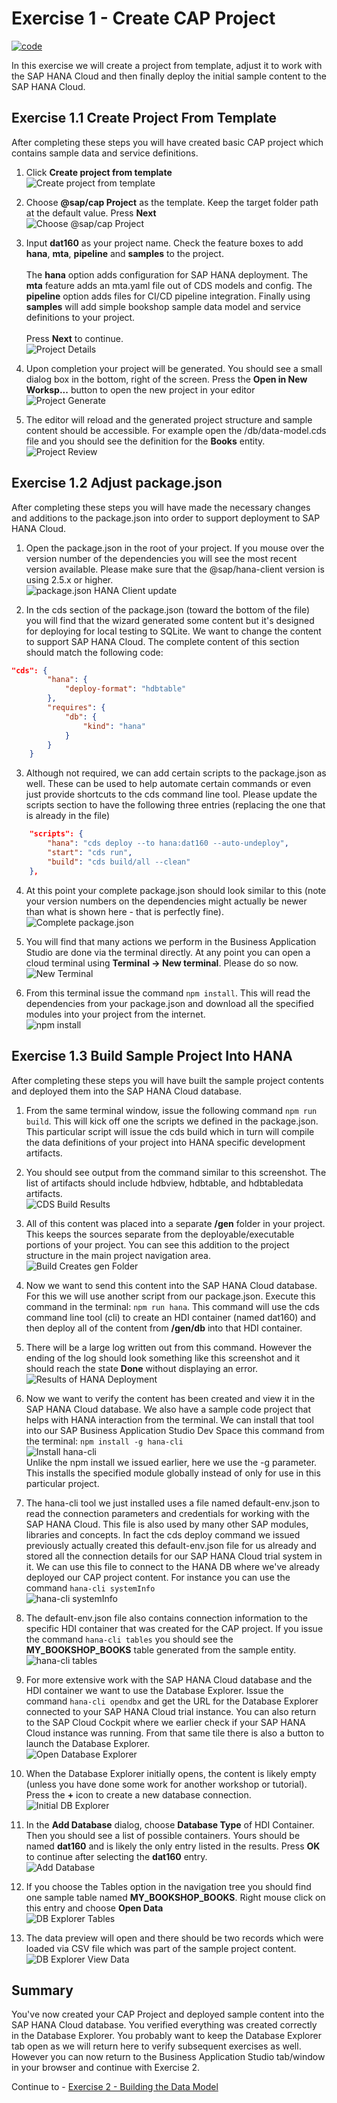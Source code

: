# Exercise 1 - Create CAP Project

[![code](https://flat.badgen.net/badge/code/available/green?icon=github)](./code/)

In this exercise we will create a project from template, adjust it to work with the SAP HANA Cloud and then finally deploy the initial sample content to the SAP HANA Cloud.

## Exercise 1.1 Create Project From Template

After completing these steps you will have created basic CAP project which contains sample data and service definitions.

1. Click **Create project from template** </br>![Create project from template](images/create_project_from_template.png)

2. Choose **@sap/cap Project** as the template. Keep the target folder path at the default value. Press **Next**</br>![Choose @sap/cap Project](images/choose_cap_project.png)

3. Input **dat160** as your project name.  Check the feature boxes to add **hana**, **mta**, **pipeline** and **samples** to the project.  </br></br>The **hana** option adds configuration for SAP HANA deployment. The **mta** feature adds an mta.yaml file out of CDS models and config.  The **pipeline** option adds files for CI/CD pipeline integration. Finally using **samples** will add simple bookshop sample data model and service definitions to your project.  </br></br>Press **Next** to continue.</br>![Project Details](images/project_details.png)

4. Upon completion your project will be generated. You should see a small dialog box in the bottom, right of the screen. Press the **Open in New Worksp...** button to open the new project in your editor</br>![Project Generate](images/project_generated.png)

5. The editor will reload and the generated project structure and sample content should be accessible. For example open the /db/data-model.cds file and you should see the definition for the **Books** entity.</br>![Project Review](images/new_cap_project_review.png)

## Exercise 1.2 Adjust package.json

After completing these steps you will have made the necessary changes and additions to the package.json into order to support deployment to SAP HANA Cloud.

1. Open the package.json in the root of your project. If you mouse over the version number of the dependencies you will see the most recent version available.  Please make sure that the @sap/hana-client version is using 2.5.x or higher. </br>![package.json HANA Client update](images/package_json_hana_client.png)

2. In the cds section of the package.json (toward the bottom of the file) you will find that the wizard generated some content but it's designed for deploying for local testing to SQLite. We want to change the content to support SAP HANA Cloud. The complete content of this section should match the following code:

```json
"cds": {
        "hana": {
            "deploy-format": "hdbtable"
        },
        "requires": {
            "db": {
                "kind": "hana"
            }
        }
    }  
```

3. Although not required, we can add certain scripts to the package.json as well. These can be used to help automate certain commands or even just provide shortcuts to the cds command line tool.  Please update the scripts section to have the following three entries (replacing the one that is already in the file)

```json
    "scripts": {
        "hana": "cds deploy --to hana:dat160 --auto-undeploy",
        "start": "cds run",
        "build": "cds build/all --clean"
    },
```

4. At this point your complete package.json should look similar to this (note your version numbers on the dependencies might actually be newer than what is shown here - that is perfectly fine).</br>![Complete package.json](images/complete_package_json.png)

5. You will find that many actions we perform in the Business Application Studio are done via the terminal directly.  At any point you can open a cloud terminal using **Terminal -> New terminal**. Please do so now.</br>![New Terminal](images/new_terminal.png)

6. From this terminal issue the command ```npm install```.  This will read the dependencies from your package.json and download all the specified modules into your project from the internet. </br>![npm install](images/npm_install.png)

## Exercise 1.3 Build Sample Project Into HANA

After completing these steps you will have built the sample project contents and deployed them into the SAP HANA Cloud database.

1. From the same terminal window, issue the following command ```npm run build```.  This will kick off one the scripts we defined in the package.json. This particular script will issue the cds build which in turn will compile the data definitions of your project into HANA specific development artifacts.

2. You should see output from the command similar to this screenshot. The list of artifacts should include hdbview, hdbtable, and hdbtabledata artifacts.</br>![CDS Build Results](images/cds_build.png)

3. All of this content was placed into a separate **/gen** folder in your project. This keeps the sources separate from the deployable/executable portions of your project.  You can see this addition to the project structure in the main project navigation area.</br>![Build Creates gen Folder](images/gen_folder.png)

4. Now we want to send this content into the SAP HANA Cloud database.  For this we will use another script from our package.json. Execute this command in the terminal: ```npm run hana```. This command will use the cds command line tool (cli) to create an HDI container (named dat160) and then deploy all of the content from **/gen/db** into that HDI container.

5. There will be a large log written out from this command. However the ending of the log should look something like this screenshot and it should reach the state **Done** without displaying an error.</br>![Results of HANA Deployment](images/hana_deploy_results.png)

6. Now we want to verify the content has been created and view it in the SAP HANA Cloud database.  We also have a sample code project that helps with HANA interaction from the terminal.  We can install that tool into our SAP Business Application Studio Dev Space this command from the terminal: ```npm install -g hana-cli```</br>![Install hana-cli](images/install_hana_cli.png)</br>Unlike the npm install we issued earlier, here we use the -g parameter. This installs the specified module globally instead of only for use in this particular project.

7. The hana-cli tool we just installed uses a file named default-env.json to read the connection parameters and credentials for working with the SAP HANA Cloud. This file is also used by many other SAP modules, libraries and concepts. In fact the cds deploy command we issued previously actually created this default-env.json file for us already and stored all the connection details for our SAP HANA Cloud trial system in it. We can use this file to connect to the HANA DB where we've already deployed our CAP project content. For instance you can use the command ```hana-cli systemInfo``` </br>![hana-cli systemInfo](images/hana_cli_systemInfo.png)

8. The default-env.json file also contains connection information to the specific HDI container that was created for the CAP project. If you issue the command ```hana-cli tables``` you should see the **MY_BOOKSHOP_BOOKS** table generated from the sample entity.</br>![hana-cli tables](images/hana_cli_tables.png)

9. For more extensive work with the SAP HANA Cloud database and the HDI container we want to use the Database Explorer. Issue the command ```hana-cli opendbx``` and get the URL for the Database Explorer connected to your SAP HANA Cloud trial instance. You can also return to the SAP Cloud Cockpit where we earlier check if your SAP HANA Cloud instance was running. From that same tile there is also a button to launch the Database Explorer.</br>![Open Database Explorer](images/open_db_explorer.png)

10. When the Database Explorer initially opens, the content is likely empty (unless you have done some work for another workshop or tutorial).  Press the **+** icon to create a new database connection.</br>![Initial DB Explorer](images/initial_db_explorer.png)

11. In the **Add Database** dialog, choose **Database Type** of HDI Container.  Then you should see a list of possible containers.  Yours should be named **dat160** and is likely the only entry listed in the results. Press **OK** to continue after selecting the **dat160** entry.</br>![Add Database](images/dbexplorer_add_database.png)

12. If you choose the Tables option in the navigation tree you should find one sample table named **MY_BOOKSHOP_BOOKS**. Right mouse click on this entry and choose **Open Data**</br>![DB Explorer Tables](images/dbexplorer_tables.png)

13. The data preview will open and there should be two records which were loaded via CSV file which was part of the sample project content.</br>![DB Explorer View Data](images/dbexplorer_view_data.png)

## Summary

You've now created your CAP Project and deployed sample content into the SAP HANA Cloud database. You verified everything was created correctly in the Database Explorer. You probably want to keep the Database Explorer tab open as we will return here to verify subsequent exercises as well. However you can now return to the Business Application Studio tab/window in your browser and continue with Exercise 2.

Continue to - [Exercise 2 - Building the Data Model](../ex2/README.md)
